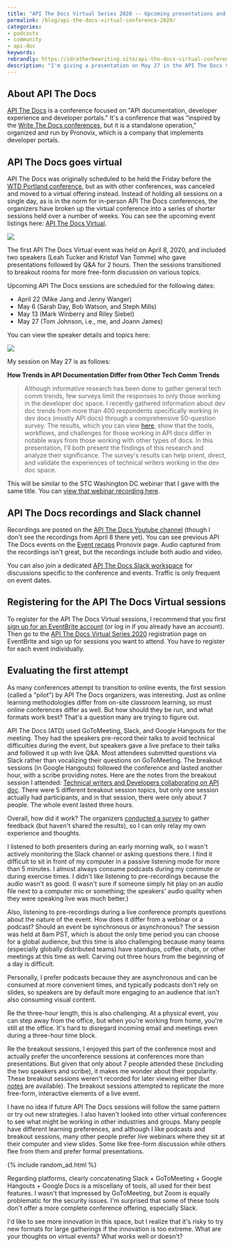 ```yaml
---
title: "API The Docs Virtual Series 2020 -- Upcoming presentations and thoughts on the virtual format"
permalink: /blog/api-the-docs-virtual-conference-2020/
categories:
- podcasts
- community
- api-doc
keywords:
rebrandly: https://idratherbewriting.site/api-the-docs-virtual-conference-2020
description: "I'm giving a presentation on May 27 in the API The Docs Virtual series titled <a href='https://apithedocs.org/virtual/tom-johnson'>How Trends in API Documentation Differ from Other Tech Comm Trends</a>. You can <a href='https://www.eventbrite.com/e/api-the-docs-virtual-series-tickets-100381696356?utm_medium=referral&utm_source=eventpage'>register for free on EventBrite</a>. API The Docs is typically a one-day conference event but has gone virtual and is experimenting with different formats in interesting ways. In this post, I also share a few thoughts on the first virtual sessions and the challenges of finding the right online format for conferences."
---
```


## About API The Docs

[API The Docs](https://apithedocs.org/) is a conference focused on "API documentation, developer experience and developer portals." It's a conference that was "inspired by the [Write The Docs conferences](http://www.writethedocs.org/), but it is a standalone operation," organized and run by Pronovix, which is a company that implements developer portals.


## API The Docs goes virtual

API The Docs was originally scheduled to be held the Friday before the [WTD Portland conference](https://www.writethedocs.org/conf/portland/2020), but as with other conferences, was canceled and moved to a virtual offering instead. Instead of holding all sessions on a single day, as is in the norm for in-person API The Docs conferences, the organizers have broken up the virtual conference into a series of shorter sessions held over a number of weeks. You can see the upcoming event listings here: [API The Docs Virtual](https://apithedocs.org/virtual).

<a href="https://apithedocs.org/virtual"><img src="https://s3.us-west-1.wasabisys.com/idbwmedia.com/images/apithedocsbanner.png"/></a>

The first API The Docs Virtual event was held on April 8, 2020, and included two speakers (Leah Tucker and Kristof Van Tomme) who gave presentations followed by Q&A for 2 hours. Then the sessions transitioned to breakout rooms for more free-form discussion on various topics.

Upcoming API The Docs sessions are scheduled for the following dates:

* April 22 (Mike Jang and Jenny Wanger)
* May 6 (Sarah Day, Bob Watson, and Steph Mills)
* May 13 (Mark Winberry and Riley Siebel)
* May 27 (Tom Johnson, i.e., me, and Joann James)

You can view the speaker details and topics here:

<a href="https://apithedocs.org/virtual#block-views-block-speakers-block-1"><img src="https://s3.us-west-1.wasabisys.com/idbwmedia.com/images/apithedocsupcomingspeakers.png" /></a>

My session on May 27 is as follows:

>
**How Trends in API Documentation Differ from Other Tech Comm Trends**
>
> Although informative research has been done to gather general tech comm trends, few surveys limit the responses to only those working in the developer doc space. I recently gathered information about dev doc trends from more than 400 respondents specifically working in dev docs (mostly API docs) through a comprehensive 50-question survey. The results, which you can view <a href="https://www.questionpro.com/t/PGhS9ZgCFE">here</a>, show that the tools, workflows, and challenges for those working in API docs differ in notable ways from those working with other types of docs. In this presentation, I'll both present the findings of this research and analyze their significance. The survey's results can help orient, direct, and validate the experiences of technical writers working in the dev doc space.

This will be similar to the STC Washington DC webinar that I gave with the same title. You can [view that webinar recording here](/blog/upcoming-webinar-trends-api-docs-differ-from-other-trends/).

## API The Docs recordings and Slack channel

Recordings are posted on the [API The Docs Youtube channel](https://www.youtube.com/channel/UCEBh-gof8_hcjXvZf2HaN_g) (though I don't see the recordings from April 8 there yet). You can see previous API The Docs events on the [Event recaps](https://pronovix.com/event-recaps) Pronovix page. Audio captured from the recordings isn't great, but the recordings include both audio and video.

You can also join a dedicated [API The Docs Slack workspace](https://app.slack.com/client/TQ9LHUJJJ/CPZGT4FEV/user_profile/U011JES3BCL) for discussions specific to the conference and events. Traffic is only frequent on event dates.

## Registering for the API The Docs Virtual sessions

To register for the API The Docs Virtual sessions, I recommend that you first [sign up for an EventBrite account](https://www.eventbrite.com/signin/?referrer=%2F) (or log in if you already have an account). Then go to the [API The Docs Virtual Series 2020](https://www.eventbrite.com/e/api-the-docs-virtual-series-tickets-100381696356?utm_medium=referral&utm_source=eventpage&internal_ref=login) registration page on EventBrite and sign up for sessions you want to attend. You have to register for each event individually.

## Evaluating the first attempt

As many conferences attempt to transition to online events, the first session (called a "pilot") by API The Docs organizers, was interesting. Just as online learning methodologies differ from on-site classroom learning, so must online conferences differ as well. But how should they be run, and what formats work best? That's a question many are trying to figure out.

API The Docs (ATD) used GoToMeeting, Slack, and Google Hangouts for the meeting. They had the speakers pre-record their talks to avoid technical difficulties during the event, but speakers gave a live preface to their talks and followed it up with live Q&A. Most attendees submitted questions via Slack rather than vocalizing their questions on GoToMeeting. The breakout sessions (in Google Hangouts) followed the conference and lasted another hour, with a scribe providing notes. Here are the notes from the breakout session I attended: [Technical writers and Developers collaborating on API doc](https://docs.google.com/document/d/1ad1Y7dpyjEQ_Ek8TOOSkZ3MFpietcs7rO75u4UXKTM8/edit#heading=h.v2msal16pe7d). There were 5 different breakout session topics, but only one session actually had participants, and in that session, there were only about 7 people. The whole event lasted three hours.

Overall, how did it work? The organizers [conducted a survey](https://docs.google.com/forms/d/e/1FAIpQLScuessZ6UrqVzr2K9mWHlhkVA8GktdIA5m9KE2T310TKLEelw/viewform) to gather feedback (but haven't shared the results), so I can only relay my own experience and thoughts.

I listened to both presenters during an early morning walk, so I wasn't actively monitoring the Slack channel or asking questions there. I find it difficult to sit in front of my computer in a passive listening mode for more than 5 minutes. I almost always consume podcasts during my commute or during exercise times. I didn't like listening to pre-recordings because the audio wasn't as good. (I wasn't sure if someone simply hit play on an audio file next to a computer mic or something; the speakers' audio quality when they were speaking live was much better.)

Also, listening to pre-recordings during a live conference prompts questions about the nature of the event. How does it differ from a webinar or a podcast? Should an event be synchronous or asynchronous? The session was held at 8am PST, which is about the only time period you can choose for a global audience, but this time is also challenging because many teams (especially globally distributed teams) have standups, coffee chats, or other meetings at this time as well. Carving out three hours from the beginning of a day is difficult.

Personally, I prefer podcasts because they are asynchronous and can be consumed at more convenient times, and typically podcasts don't rely on slides, so speakers are by default more engaging to an audience that isn't also consuming visual content.

Re the three-hour length, this is also challenging. At a physical event, you can step away from the office, but when you're working from home, you're still at the office. It's hard to disregard incoming email and meetings even during a three-hour time block.

Re the breakout sessions, I enjoyed this part of the conference most and actually prefer the unconference sessions at conferences more than presentations. But given that only about 7 people attended these (including the two speakers and scribe), it makes me wonder about their popularity. These breakout sessions weren't recorded for later viewing either (but [notes](https://docs.google.com/forms/d/e/1FAIpQLScuessZ6UrqVzr2K9mWHlhkVA8GktdIA5m9KE2T310TKLEelw/viewform) are available). The breakout sessions attempted to replicate the more free-form, interactive elements of a live event.

I have no idea if future API The Docs sessions will follow the same pattern or try out new strategies. I also haven't looked into other virtual conferences to see what might be working in other industries and groups. Many people have different learning preferences, and although I like podcasts and breakout sessions, many other people prefer live webinars where they sit at their computer and view slides. Some like free-form discussion while others flee from them and prefer formal presentations.

{% include random_ad.html %}

Regarding platforms, clearly concatenating Slack + GoToMeeting + Google Hangouts + Google Docs is a miscellany of tools, all used for their best features. I wasn't that impressed by GoToMeeting, but Zoom is equally problematic for the security issues. I'm surprised that some of these tools don't offer a more complete conference offering, especially Slack.

I'd like to see more innovation in this space, but I realize that it's risky to try new formats for large gatherings if the innovation is too extreme. What are your thoughts on virtual events? What works well or doesn't?
